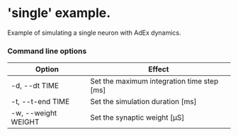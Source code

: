 # 'single' example.

Example of simulating a single neuron with AdEx dynamics.

### Command line options

| Option                | Effect |
|-----------------------|--------|
| -d, --dt TIME         | Set the maximum integration time step [ms] |
| -t, --t-end TIME      | Set the simulation duration [ms] |
| -w, --weight WEIGHT   | Set the synaptic weight [µS] |

